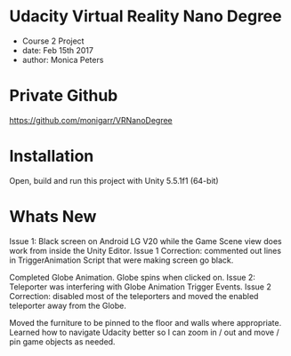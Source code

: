 # Udacity Virtual Reality Nano Degree 
- Course 2 Project
- date: Feb 15th 2017
- author: Monica Peters

# Private Github
https://github.com/monigarr/VRNanoDegree

# Installation
Open, build and run this project with Unity 5.5.1f1 (64-bit)

# Whats New
Issue 1: Black screen on Android LG V20 while the Game Scene view does work from inside the Unity Editor.
Issue 1 Correction: commented out lines in TriggerAnimation Script that were making screen go black.

Completed Globe Animation. Globe spins when clicked on.
Issue 2: Teleporter was interfering with Globe Animation Trigger Events.
Issue 2 Correction: disabled most of the teleporters and moved the enabled teleporter away from the Globe.

Moved the furniture to be pinned to the floor and walls where appropriate.
Learned how to navigate Udacity better so I can zoom in / out and move / pin game objects as needed.


